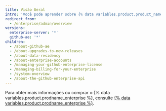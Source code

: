 ```yaml
---
title: Visão Geral
intro: 'Você pode aprender sobre {% data variables.product.product_name %} e gerenciar contas de {% if enterpriseServerVersions contains currentVersion %} e acesso, licenças e{% endif %} faturamento.'
redirect_from:
  - /enterprise/admin/overview
versions:
  enterprise-server: '*'
  github-ae: '*'
children:
  - /about-github-ae
  - /about-upgrades-to-new-releases
  - /about-data-residency
  - /about-enterprise-accounts
  - /managing-your-github-enterprise-license
  - /managing-billing-for-your-enterprise
  - /system-overview
  - /about-the-github-enterprise-api
---
```


Para obter mais informações ou comprar o {% data variables.product.prodname_enterprise %}, consulte [{% data variables.product.prodname_enterprise %}](https://github.com/enterprise).
